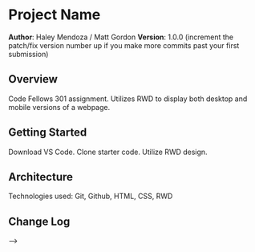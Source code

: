 # Project Name

**Author**: Haley Mendoza / Matt Gordon
**Version**: 1.0.0 (increment the patch/fix version number up if you make more commits past your first submission)

## Overview
Code Fellows 301 assignment. Utilizes RWD to display both desktop and mobile versions of a webpage.  

## Getting Started
Download VS Code. 
Clone starter code. 
Utilize RWD design.


## Architecture
Technologies used: Git, Github, HTML, CSS, RWD


## Change Log

<!-- Use this are to document the iterative changes made to your application as each feature is successfully implemented. Use time stamps. Here's an examples:

01-01-2001 4:59pm - Application now has a fully-functional express server, with GET and POST routes for the book resource.

## Credits and Collaborations
<!-- Give credit (and a link) to other people or resources that helped you build this application. -->
-->
